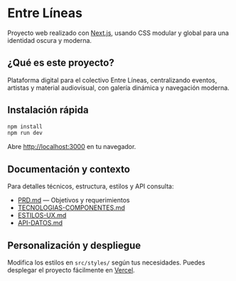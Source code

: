 # Entre Líneas

Proyecto web realizado con [Next.js](https://nextjs.org), usando CSS modular y global para una identidad oscura y moderna.

## ¿Qué es este proyecto?

Plataforma digital para el colectivo Entre Líneas, centralizando eventos, artistas y material audiovisual, con galería dinámica y navegación moderna.

## Instalación rápida

```bash
npm install
npm run dev
```

Abre [http://localhost:3000](http://localhost:3000) en tu navegador.

## Documentación y contexto

Para detalles técnicos, estructura, estilos y API consulta:

- [PRD.md](./PRD.md) — Objetivos y requerimientos
- [TECNOLOGIAS-COMPONENTES.md](./TECNOLOGIAS-COMPONENTES.md)
- [ESTILOS-UX.md](./ESTILOS-UX.md)
- [API-DATOS.md](./API-DATOS.md)

## Personalización y despliegue

Modifica los estilos en `src/styles/` según tus necesidades.
Puedes desplegar el proyecto fácilmente en [Vercel](https://vercel.com/new).
